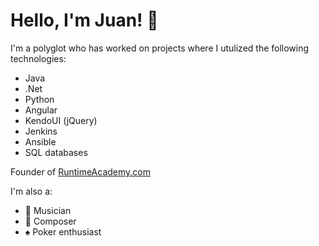 # Hello, I'm Juan! 👋

I'm a polyglot who has worked on projects where I utulized the following technologies:
- Java
- .Net
- Python
- Angular
- KendoUI (jQuery)
- Jenkins
- Ansible
- SQL databases

Founder of <a href="https://www.runtimeacademy.com" target="_blank">RuntimeAcademy.com</a>

I'm also a:
- 🎸 Musician
- 🎹 Composer
- ♠️ Poker enthusiast
